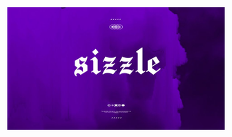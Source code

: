 <img src="https://github.com/Sizzle-Z/Sizzle-Z/blob/main/standard.png?raw=true" width=100% height=30%>
